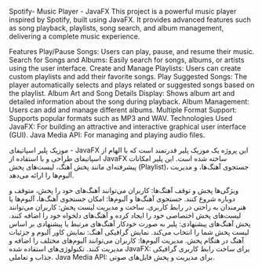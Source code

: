 Spotify- Music Player - JavaFX
This project is a powerful music player inspired by Spotify, built using JavaFX. It provides advanced features such as song playback, playlists, song search, and album management, delivering a complete music experience.

Features
Play/Pause Songs: Users can play, pause, and resume their music.
Search for Songs and Albums: Easily search for songs, albums, or artists using the user interface.
Create and Manage Playlists: Users can create custom playlists and add their favorite songs.
Play Suggested Songs: The player automatically selects and plays related or suggested songs based on the playlist.
Album Art and Song Details Display: Shows album art and detailed information about the song during playback.
Album Management: Users can add and manage different albums.
Multiple Format Support: Supports popular formats such as MP3 and WAV.
Technologies Used
JavaFX: For building an attractive and interactive graphical user interface (GUI).
Java Media API: For managing and playing audio files.

موزیک پلیر  اسپاتیفای - JavaFX
این پروژه یک موزیک پلیر قدرتمند است که با الهام از اسپاتیفای طراحی و با استفاده از JavaFX ساخته شده است. این پلیر امکانات پیشرفته‌ای مانند پخش آهنگ، لیست‌های پخش (Playlist)، جستجوی آهنگ‌ها، و مدیریت آلبوم‌ها را ارائه می‌دهد.

ویژگی‌ها
پخش و توقف آهنگ‌ها: کاربران می‌توانند آهنگ‌های خود را پخش، متوقف و دوباره شروع کنند.
جستجوی آهنگ‌ها و آلبوم‌ها: امکان جستجوی آهنگ‌ها، آلبوم‌ها یا هنرمندان به راحتی در رابط کاربری.
ساخت و مدیریت لیست پخش: کاربران می‌توانند لیست‌های پخش اختصاصی خود را ایجاد کرده و آهنگ‌های دلخواه خود را اضافه کنند.
پخش آهنگ‌های پیشنهادی: پلیر به صورت خودکار آهنگ‌های مرتبط یا پیشنهادی بر اساس لیست پخش شما را انتخاب می‌کند.
نمایش گرافیکی آهنگ: نمایش کاور آلبوم و جزئیات آهنگ در هنگام پخش.
مدیریت آلبوم‌ها: کاربران می‌توانند آلبوم‌های مختلف را اضافه و مدیریت کنند.
تکنولوژی‌های استفاده شده
JavaFX: برای ساخت رابط کاربری گرافیکی جذاب و تعاملی.
Java Media API: برای مدیریت و پخش فایل‌های صوتی.
